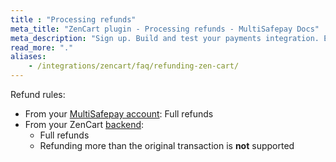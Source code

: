 ```yaml
---
title : "Processing refunds"
meta_title: "ZenCart plugin - Processing refunds - MultiSafepay Docs"
meta_description: "Sign up. Build and test your payments integration. Explore our products and services. Use our API reference, SDKs, and wrappers. Get support."
read_more: "."
aliases: 
    - /integrations/zencart/faq/refunding-zen-cart/
---
```

Refund rules:

- From your [MultiSafepay account](/account/multisafepay-account/processing-refunds/): Full refunds 
- From your ZenCart [backend](/getting-started/glossary/#backend):  
    - Full refunds 
    - Refunding more than the original transaction is **not** supported

